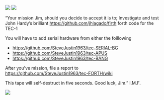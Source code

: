 ![](https://github.com/SteveJustin1963/tec-FORTH/blob/master/pics/imf-tec-1.png)
![](https://github.com/SteveJustin1963/tec-FORTH/blob/master/pics/forth3d-1.png)

“Your mission Jim, should you decide to accept it is to; 
Investigate and test John Hardy’s brilliant https://github.com/jhlagado/firth forth code for the TEC-1 

You will have to add serial hardware from either the foillowing
* https://github.com/SteveJustin1963/tec-SERIAL-BG
* https://github.com/SteveJustin1963/tec-APUS 
* https://github.com/SteveJustin1963/tec-BANG

After you've mission, file a report to https://github.com/SteveJustin1963/tec-FORTH/wiki

This tape will self-destruct in five seconds. Good luck, Jim.” I.M.F.

![](https://github.com/SteveJustin1963/tec-FORTH/blob/master/pics/smoke-tape.png)


